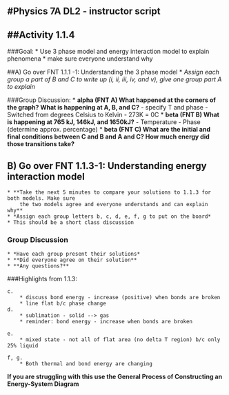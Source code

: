 #Physics 7A DL2 - instructor script
-----------------------
##Activity 1.1.4
-----------------------
###Goal:
	* Use 3 phase model and energy interaction model to explain phenomena
	* make sure everyone understand why

##A) Go over FNT 1.1.1 -1: Understanding the 3 phase model
	* *Assign each group a part of B and C to write up (i, ii, iii, iv, and v), give one group part A to explain*

###Group Discussion:
	* **alpha (FNT A) What happened at the corners of the graph? What is happening at A, B, and C?**
		- specify T and phase
		- Switched from degrees Celsius to Kelvin - 273K = 0C
	* **beta (FNT B) What is happening at 765 kJ, 146kJ, and 1650kJ?**
		- Temperature
		- Phase (determine approx. percentage)
	* **beta (FNT C) What are the initial and final conditions between C and B and A and C? How much
			energy did those transitions take?**

## B) Go over FNT 1.1.3-1: Understanding energy interaction model
	* **Take the next 5 minutes to compare your solutions to 1.1.3 for both models. Make sure
		the two models agree and everyone understands and can explain why**
	* *Assign each group letters b, c, d, e, f, g to put on the board*
	* This should be a short class discussion

### Group Discussion
	* *Have each group present their solutions*
	* **Did everyone agree on their solution**
	* **Any questions?**

###Highlights from 1.1.3:

	c.
		* discuss bond energy - increase (positive) when bonds are broken
		* line flat b/c phase change
	d.
		* sublimation - solid --> gas
		* reminder: bond energy - increase when bonds are broken

	e.
		* mixed state - not all of flat area (no delta T region) b/c only 25% liquid

	f, g.
		* Both thermal and bond energy are changing

**If you are struggling with this use the General Process of Constructing an Energy-System Diagram**


